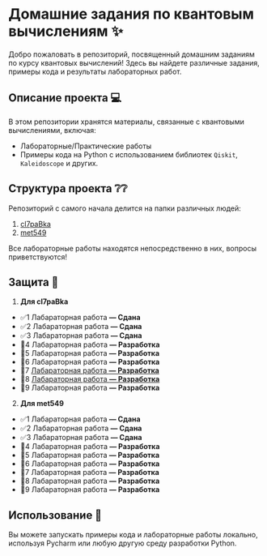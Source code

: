 # Домашние задания по квантовым вычислениям ✨

Добро пожаловать в репозиторий, посвященный домашним заданиям по курсу квантовых вычислений! Здесь вы найдете различные задания, примеры кода и результаты лабораторных работ.


## Описание проекта 💻
В этом репозитории хранятся материалы, связанные с квантовыми вычислениями, включая:
- Лабораторные/Практические работы
- Примеры кода на Python с использованием библиотек `Qiskit`, `Kaleidoscope` и других.

## Структура проекта ❔❔
Репозиторий с самого начала делится на папки различных людей: 

1. [cl7paBka](https://github.com/cl7paBka)
2. [met549](https://github.com/met549)

Все лабораторные работы находятся непосредственно в них, вопросы приветствуются!

## Защита 📖
1. **Для cl7paBka**
- ✅1 Лабараторная работа **— Сдана**
- ✅2 Лабараторная работа **— Сдана**
- ✅3 Лабараторная работа **— Сдана**
- 🔨4 Лабараторная работа **— Разработка**
- 🔨5 Лабараторная работа **— Разработка**
- 🔨6 Лабараторная работа **— Разработка**
- 🔨7 [Лабараторная работа **— Разработка**](https://colab.research.google.com/drive/1NrcLa9ZTHZU2HX85w5IQhBdzrTFCysrP?usp=sharing)
- 🔨8 [Лабараторная работа **— Разработка**](https://colab.research.google.com/drive/1fweD7ciXdUW5twnN5L-NoI5ejqrg-Y48?usp=sharing) 
- 🔨9 Лабараторная работа **— Разработка**

2. **Для met549**
- ✅1 Лабараторная работа **— Сдана**
- ✅2 Лабараторная работа **— Сдана**
- ✅3 Лабараторная работа **— Сдана**
- 🔨4 Лабараторная работа **— Разработка**
- 🔨5 Лабараторная работа **— Разработка**
- 🔨6 Лабараторная работа **— Разработка**
- 🔨7 Лабараторная работа **— Разработка**
- 🔨8 Лабараторная работа **— Разработка**
- 🔨9 Лабараторная работа **— Разработка**

## Использование 🚀
Вы можете запускать примеры кода и лабораторные работы локально, используя Pycharm или любую другую среду разработки Python.


